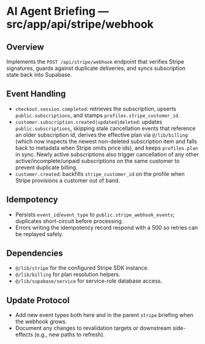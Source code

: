 # AI Agent Briefing — src/app/api/stripe/webhook

## Overview
Implements the `POST /api/stripe/webhook` endpoint that verifies Stripe signatures, guards against duplicate deliveries, and syncs subscription state back into Supabase.

## Event Handling
- `checkout.session.completed`: retrieves the subscription, upserts `public.subscriptions`, and stamps `profiles.stripe_customer_id`.
- `customer.subscription.created|updated|deleted`: updates `public.subscriptions`, skipping stale cancellation events that reference an older subscription id, derives the effective plan via `@/lib/billing` (which now inspects the newest non-deleted subscription item and falls back to metadata when Stripe omits price ids), and keeps `profiles.plan` in sync. Newly active subscriptions also trigger cancellation of any other active/incomplete/unpaid subscriptions on the same customer to prevent duplicate billing.
- `customer.created`: backfills `stripe_customer_id` on the profile when Stripe provisions a customer out of band.

## Idempotency
- Persists `event_id`/`event_type` to `public.stripe_webhook_events`; duplicates short-circuit before processing.
- Errors writing the idempotency record respond with a 500 so retries can be replayed safely.

## Dependencies
- `@/lib/stripe` for the configured Stripe SDK instance.
- `@/lib/billing` for plan resolution helpers.
- `@/lib/supabase/service` for service-role database access.

## Update Protocol
- Add new event types both here and in the parent `stripe` briefing when the webhook grows.
- Document any changes to revalidation targets or downstream side-effects (e.g., new paths to refresh).
